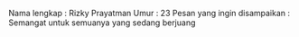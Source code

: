 Nama lengkap : Rizky Prayatman
Umur : 23
Pesan yang ingin disampaikan : Semangat untuk semuanya yang sedang berjuang
